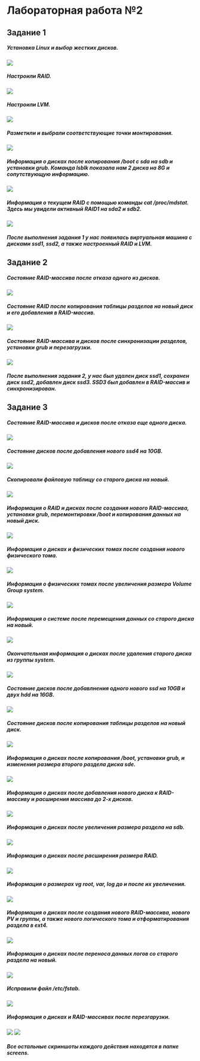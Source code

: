 # Лабораторная работа №2
 ## Задание 1
 ##### Установка Linux и выбор жестких дисков.
![](https://github.com/BorroGG/OS/blob/master/lab2/screens/1.png)
 ##### Настроили RAID.
![](https://github.com/BorroGG/OS/blob/master/lab2/screens/4.png)
 ##### Настроили LVM.
![](https://github.com/BorroGG/OS/blob/master/lab2/screens/6.png)
 ##### Разметили и выбрали соответствующие точки монтирования.
![](https://github.com/BorroGG/OS/blob/master/lab2/screens/7.png)
 #####  Информация о дисках после копирования /boot с sda на sdb и установки grub. Команда lsblk показала нам 2 диска на 8G и сопутствующую информацию.
![](https://github.com/BorroGG/OS/blob/master/lab2/screens/8.png)
 ##### Информация о текущем RAID с помощью команды cat /proc/mdstat. Здесь мы увидели активный RAID1 на sda2 и sdb2.
 ![](https://github.com/BorroGG/OS/blob/master/lab2/screens/9.png) 
 ##### После выполнения задания 1 у нас появилась виртуальная машина с дисками ssd1, ssd2, а также настроенный RAID и LVM.
 ## Задание 2
 ##### Состояние RAID-массива после отказа одного из дисков.
![](https://github.com/BorroGG/OS/blob/master/lab2/screens/10.png)
 ##### Состояние RAID после копирования таблицы разделов на новый диск и его добавления в RAID-массив.
 ![](https://github.com/BorroGG/OS/blob/master/lab2/screens/14.png)
 ##### Состояние RAID-массива и дисков после синхронизации разделов, установки grub и перезагрузки.
![](https://github.com/BorroGG/OS/blob/master/lab2/screens/16.png)
 ##### После выполнения задания 2, у нас был удален диск ssd1, сохранен диск ssd2, добавлен диск ssd3. SSD3 был добавлен в RAID-массив и синхронизирован.
 ## Задание 3
 ##### Состояние RAID-массива и дисков после отказа еще одного диска.
![](https://github.com/BorroGG/OS/blob/master/lab2/screens/17.png)
 ##### Состояние дисков после добавления нового ssd4 на 10GB.
 ![](https://github.com/BorroGG/OS/blob/master/lab2/screens/20.png)
 ##### Скопировали файловую таблицу со старого диска на новый.
 ![](https://github.com/BorroGG/OS/blob/master/lab2/screens/22.png)
 ##### Информация о RAID и дисках после создания нового RAID-массива, установки grub, перемонтировки /boot и копирования данных на новый диск.
![](https://github.com/BorroGG/OS/blob/master/lab2/screens/27.png)
 ##### Информация о дисках и физических томах после создания нового физического тома.
![](https://github.com/BorroGG/OS/blob/master/lab2/screens/28.png)
 ##### Информация о физических томах после увеличения размера Volume Group system.
 ![](https://github.com/BorroGG/OS/blob/master/lab2/screens/29.png)
 ##### Информация о системе после перемещения данных со старого диска на новый.
 ![](https://github.com/BorroGG/OS/blob/master/lab2/screens/32.png)
 ##### Окончательная информация о дисках после удаления старого диска из группы system.
![](https://github.com/BorroGG/OS/blob/master/lab2/screens/32.png)
 ##### Состояние дисков после добавлнения одного нового ssd на 10GB и двух hdd на 16GB.
![](https://github.com/BorroGG/OS/blob/master/lab2/screens/35.png)
 ##### Состояние дисков после копирования таблицы разделов на новый диск.
 ![](https://github.com/BorroGG/OS/blob/master/lab2/screens/37.png)
 ##### Информация о дисках после копирования /boot, установки grub, и изменения размера второго раздела диска sde.
![](https://github.com/BorroGG/OS/blob/master/lab2/screens/40.png)
 ##### Информация о дисках после добавления нового диска к RAID-массиву и расширения массива до 2-х дисков.
![](https://github.com/BorroGG/OS/blob/master/lab2/screens/41.png)
 ##### Информация о дисках после увеличения размера раздела на sdb.
![](https://github.com/BorroGG/OS/blob/master/lab2/screens/43.png)
 ##### Информация о дисках после расширения размера RAID.
 ![](https://github.com/BorroGG/OS/blob/master/lab2/screens/44.png)
 ##### Информация о размерах vg root, var, log до и после их увеличения.
![](https://github.com/BorroGG/OS/blob/master/lab2/screens/46.png)
 ##### Информация о дисках после создания нового RAID-массива, нового PV и группы, а также нового логического тома и отформатирования раздела в ext4.
![](https://github.com/BorroGG/OS/blob/master/lab2/screens/49.png)
 ##### Информация о дисках после переноса данных логов со старого раздела на новый.
![](https://github.com/BorroGG/OS/blob/master/lab2/screens/54.png)
 ##### Исправили файл /etc/fstab.
 ![](https://github.com/BorroGG/OS/blob/master/lab2/screens/55.png)
 ##### Информация о дисках и RAID-массивах после перезгарузки.
![](https://github.com/BorroGG/OS/blob/master/lab2/screens/57.png)
 ![](https://github.com/BorroGG/OS/blob/master/lab2/screens/58.png)
 ##### Все остальные скриншоты каждого действия находятся в папке screens.
